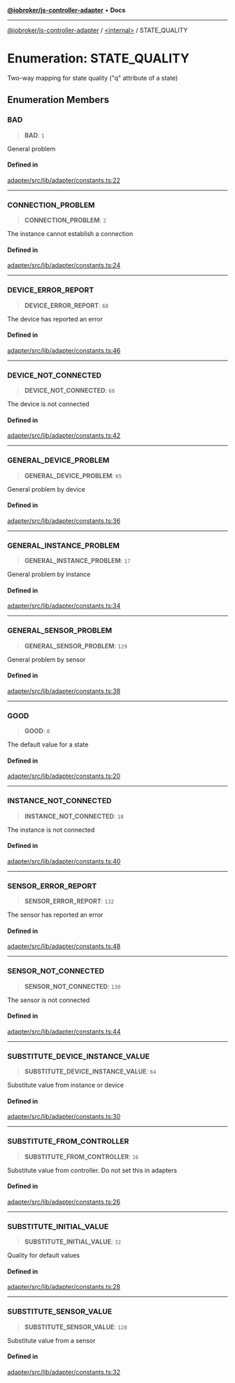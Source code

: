 [**@iobroker/js-controller-adapter**](../../README.md) • **Docs**

***

[@iobroker/js-controller-adapter](../../globals.md) / [\<internal\>](../README.md) / STATE\_QUALITY

# Enumeration: STATE\_QUALITY

Two-way mapping for state quality ("q" attribute of a state)

## Enumeration Members

### BAD

> **BAD**: `1`

General problem

#### Defined in

[adapter/src/lib/adapter/constants.ts:22](https://github.com/ioBroker/ioBroker.js-controller/blob/51faba7cbec9601fb6a2f5142cb3a117e78ab588/packages/adapter/src/lib/adapter/constants.ts#L22)

***

### CONNECTION\_PROBLEM

> **CONNECTION\_PROBLEM**: `2`

The instance cannot establish a connection

#### Defined in

[adapter/src/lib/adapter/constants.ts:24](https://github.com/ioBroker/ioBroker.js-controller/blob/51faba7cbec9601fb6a2f5142cb3a117e78ab588/packages/adapter/src/lib/adapter/constants.ts#L24)

***

### DEVICE\_ERROR\_REPORT

> **DEVICE\_ERROR\_REPORT**: `68`

The device has reported an error

#### Defined in

[adapter/src/lib/adapter/constants.ts:46](https://github.com/ioBroker/ioBroker.js-controller/blob/51faba7cbec9601fb6a2f5142cb3a117e78ab588/packages/adapter/src/lib/adapter/constants.ts#L46)

***

### DEVICE\_NOT\_CONNECTED

> **DEVICE\_NOT\_CONNECTED**: `66`

The device is not connected

#### Defined in

[adapter/src/lib/adapter/constants.ts:42](https://github.com/ioBroker/ioBroker.js-controller/blob/51faba7cbec9601fb6a2f5142cb3a117e78ab588/packages/adapter/src/lib/adapter/constants.ts#L42)

***

### GENERAL\_DEVICE\_PROBLEM

> **GENERAL\_DEVICE\_PROBLEM**: `65`

General problem by device

#### Defined in

[adapter/src/lib/adapter/constants.ts:36](https://github.com/ioBroker/ioBroker.js-controller/blob/51faba7cbec9601fb6a2f5142cb3a117e78ab588/packages/adapter/src/lib/adapter/constants.ts#L36)

***

### GENERAL\_INSTANCE\_PROBLEM

> **GENERAL\_INSTANCE\_PROBLEM**: `17`

General problem by instance

#### Defined in

[adapter/src/lib/adapter/constants.ts:34](https://github.com/ioBroker/ioBroker.js-controller/blob/51faba7cbec9601fb6a2f5142cb3a117e78ab588/packages/adapter/src/lib/adapter/constants.ts#L34)

***

### GENERAL\_SENSOR\_PROBLEM

> **GENERAL\_SENSOR\_PROBLEM**: `129`

General problem by sensor

#### Defined in

[adapter/src/lib/adapter/constants.ts:38](https://github.com/ioBroker/ioBroker.js-controller/blob/51faba7cbec9601fb6a2f5142cb3a117e78ab588/packages/adapter/src/lib/adapter/constants.ts#L38)

***

### GOOD

> **GOOD**: `0`

The default value for a state

#### Defined in

[adapter/src/lib/adapter/constants.ts:20](https://github.com/ioBroker/ioBroker.js-controller/blob/51faba7cbec9601fb6a2f5142cb3a117e78ab588/packages/adapter/src/lib/adapter/constants.ts#L20)

***

### INSTANCE\_NOT\_CONNECTED

> **INSTANCE\_NOT\_CONNECTED**: `18`

The instance is not connected

#### Defined in

[adapter/src/lib/adapter/constants.ts:40](https://github.com/ioBroker/ioBroker.js-controller/blob/51faba7cbec9601fb6a2f5142cb3a117e78ab588/packages/adapter/src/lib/adapter/constants.ts#L40)

***

### SENSOR\_ERROR\_REPORT

> **SENSOR\_ERROR\_REPORT**: `132`

The sensor has reported an error

#### Defined in

[adapter/src/lib/adapter/constants.ts:48](https://github.com/ioBroker/ioBroker.js-controller/blob/51faba7cbec9601fb6a2f5142cb3a117e78ab588/packages/adapter/src/lib/adapter/constants.ts#L48)

***

### SENSOR\_NOT\_CONNECTED

> **SENSOR\_NOT\_CONNECTED**: `130`

The sensor is not connected

#### Defined in

[adapter/src/lib/adapter/constants.ts:44](https://github.com/ioBroker/ioBroker.js-controller/blob/51faba7cbec9601fb6a2f5142cb3a117e78ab588/packages/adapter/src/lib/adapter/constants.ts#L44)

***

### SUBSTITUTE\_DEVICE\_INSTANCE\_VALUE

> **SUBSTITUTE\_DEVICE\_INSTANCE\_VALUE**: `64`

Substitute value from instance or device

#### Defined in

[adapter/src/lib/adapter/constants.ts:30](https://github.com/ioBroker/ioBroker.js-controller/blob/51faba7cbec9601fb6a2f5142cb3a117e78ab588/packages/adapter/src/lib/adapter/constants.ts#L30)

***

### SUBSTITUTE\_FROM\_CONTROLLER

> **SUBSTITUTE\_FROM\_CONTROLLER**: `16`

Substitute value from controller. Do not set this in adapters

#### Defined in

[adapter/src/lib/adapter/constants.ts:26](https://github.com/ioBroker/ioBroker.js-controller/blob/51faba7cbec9601fb6a2f5142cb3a117e78ab588/packages/adapter/src/lib/adapter/constants.ts#L26)

***

### SUBSTITUTE\_INITIAL\_VALUE

> **SUBSTITUTE\_INITIAL\_VALUE**: `32`

Quality for default values

#### Defined in

[adapter/src/lib/adapter/constants.ts:28](https://github.com/ioBroker/ioBroker.js-controller/blob/51faba7cbec9601fb6a2f5142cb3a117e78ab588/packages/adapter/src/lib/adapter/constants.ts#L28)

***

### SUBSTITUTE\_SENSOR\_VALUE

> **SUBSTITUTE\_SENSOR\_VALUE**: `128`

Substitute value from a sensor

#### Defined in

[adapter/src/lib/adapter/constants.ts:32](https://github.com/ioBroker/ioBroker.js-controller/blob/51faba7cbec9601fb6a2f5142cb3a117e78ab588/packages/adapter/src/lib/adapter/constants.ts#L32)
